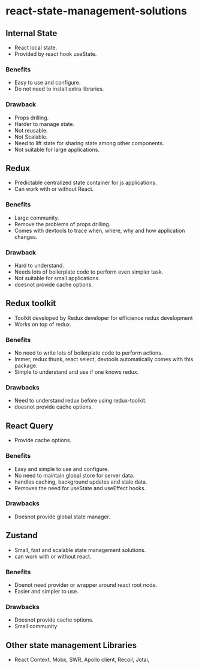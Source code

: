 # react-state-management-solutions

## Internal State

- React local state.
- Provided by react hook useState.

### Benefits

- Easy to use and configure.
- Do not need to install extra libraries.

### Drawback

- Props drilling.
- Harder to manage state.
- Not reusable.
- Not Scalable.
- Need to lift state for sharing state among other components.
- Not suitable for large applications.

## Redux

- Predictable centralized state container for js applications.
- Can work with or without React.

### Benefits

- Large community.
- Remove the problems of props drilling.
- Comes with devtools to trace when, where, why and how application changes.

### Drawback

- Hard to understand.
- Needs lots of boilerplate code to perform even simpler task.
- Not suitable for small applications.
- doesnot provide cache options.

## Redux toolkit

- Toolkit developed by Redux developer for efficience redux development
- Works on top of redux.

### Benefits

- No need to write lots of boilerplate code to perform actions.
- Immer, redux thunk, react select, devtools automatically comes with this package.
- Simple to understand and use if one knows redux.

### Drawbacks

- Need to understand redux before using redux-toolkit.
- doesnot provide cache options.

## React Query

- Provide cache options.

### Benefits

- Easy and simple to use and configure.
- No need to maintain global store for server data.
- handles caching, background updates and stale data.
- Removes the need for useState and useEffect hooks.

### Drawbacks

- Doesnot provide global state manager.

## Zustand

- Small, fast and scalable state management solutions.
- can work with or without react.

### Benefits

- Doenot need provider or wrapper around react root node.
- Easier and simpler to use.

### Drawbacks

- Doesnot provide cache options.
- Small community

## Other state management Libraries

- React Context, Mobx, SWR, Apollo client, Recoil, Jotai,
